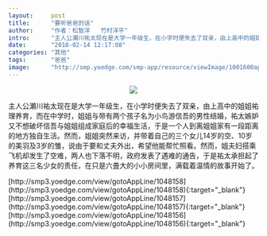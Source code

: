 ```yaml
---
layout:     post
title:      "要听爸爸的话"
author:     "作者：松智洋   竹村洋平"
intro:      "主人公瀬川祐太现在是大学一年级生，在小学时便失去了双亲，由上高中的姐姐祐理养育，而在中学时，姐姐与带有两个孩子名为小鸟游信吾的男性结婚，祐太嫉妒又不想破坏信吾与姐姐组成家庭后的幸福生活，于是一个人到离姐姐家有一段距离的地方独自生活。然而，姐姐突然来访，并带着自己的三个女儿14岁的空、10岁的美羽及3岁的雏，说由于要和丈夫外出，希望他能帮忙照看。然而，姐夫妇搭乘飞机却发生了空难，两人也下落不明，政府发表了遇难的通告，于是祐太承担起了养育这三名少女的责任，在只是六畳大的小小房间里，满载着温情的故事开始了。"
date:       "2018-02-14 12:17:08"
categories: "其他"
tags:       "爸爸"
image:      "http://smp.yoedge.com/smp-app/resource/viewImage/1001600appline.png"
---
```

<div style="text-align: center">
<p><img src="http://smp.yoedge.com/smp-app/resource/viewImage/1001600appline.png"/></p>
</div>
<p class="post-meta">
<span>主人公瀬川祐太现在是大学一年级生，在小学时便失去了双亲，由上高中的姐姐祐理养育，而在中学时，姐姐与带有两个孩子名为小鸟游信吾的男性结婚，祐太嫉妒又不想破坏信吾与姐姐组成家庭后的幸福生活，于是一个人到离姐姐家有一段距离的地方独自生活。然而，姐姐突然来访，并带着自己的三个女儿14岁的空、10岁的美羽及3岁的雏，说由于要和丈夫外出，希望他能帮忙照看。然而，姐夫妇搭乘飞机却发生了空难，两人也下落不明，政府发表了遇难的通告，于是祐太承担起了养育这三名少女的责任，在只是六畳大的小小房间里，满载着温情的故事开始了。</span>
</p>
[http://smp3.yoedge.com/view/gotoAppLine/1048158](http://smp3.yoedge.com/view/gotoAppLine/1048158){:target="_blank"}
[http://smp3.yoedge.com/view/gotoAppLine/1048157](http://smp3.yoedge.com/view/gotoAppLine/1048157){:target="_blank"}
[http://smp3.yoedge.com/view/gotoAppLine/1048156](http://smp3.yoedge.com/view/gotoAppLine/1048156){:target="_blank"}


